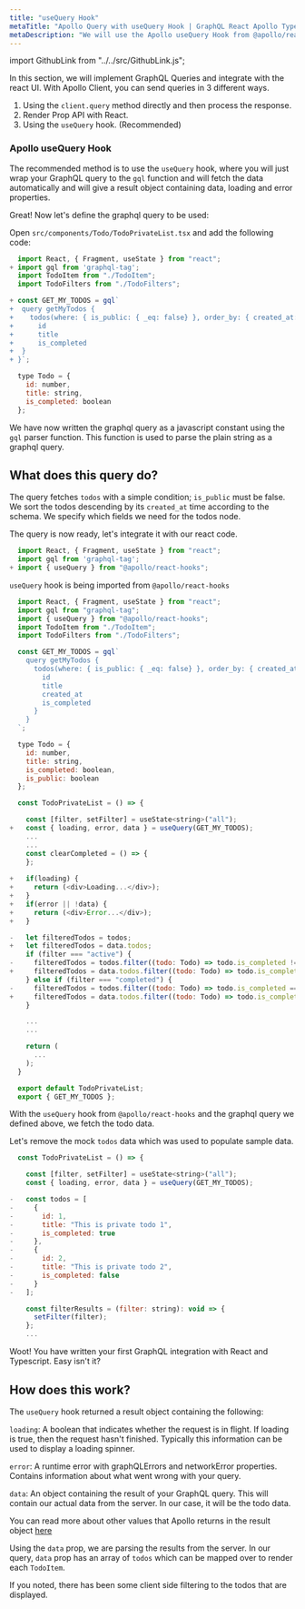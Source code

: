 ```yaml
---
title: "useQuery Hook"
metaTitle: "Apollo Query with useQuery Hook | GraphQL React Apollo Typescript Tutorial"
metaDescription: "We will use the Apollo useQuery Hook from @apollo/react-hooks. This hook is used to fetch data and return data, loading and error"
---
```


import GithubLink from "../../src/GithubLink.js";

In this section, we will implement GraphQL Queries and integrate with the react UI.
With Apollo Client, you can send queries in 3 different ways.

1. Using the `client.query` method directly and then process the response.
2. Render Prop API with React.
3. Using the `useQuery` hook. (Recommended)

### Apollo useQuery Hook
The recommended method is to use the `useQuery` hook, where you will just wrap your GraphQL query to the `gql` function and will fetch the data automatically and will give a result object containing data, loading and error properties.

Great! Now let's define the graphql query to be used:

Open `src/components/Todo/TodoPrivateList.tsx` and add the following code:

<GithubLink link="https://github.com/hasura/graphql-engine/blob/master/community/learn/graphql-tutorials/tutorials/react-apollo/app-final/src/components/Todo/TodoPrivateList.tsx" text="src/components/Todo/TodoPrivateList.tsx" />

```javascript
  import React, { Fragment, useState } from "react";
+ import gql from 'graphql-tag';
  import TodoItem from "./TodoItem";
  import TodoFilters from "./TodoFilters";

+ const GET_MY_TODOS = gql`
+  query getMyTodos {
+    todos(where: { is_public: { _eq: false} }, order_by: { created_at: desc }) {
+      id
+      title
+      is_completed
+  }
+ }`;

  type Todo = {
    id: number,
    title: string,
    is_completed: boolean
  };

```

We have now written the graphql query as a javascript constant using the `gql` parser function. This function is used to parse the plain string as a graphql query.

What does this query do? 
------------------------
The query fetches `todos` with a simple condition; `is_public` must be false. We sort the todos descending by its `created_at` time according to the schema. We specify which fields we need for the todos node.

The query is now ready, let's integrate it with our react code.

```javascript
  import React, { Fragment, useState } from "react";
  import gql from 'graphql-tag';
+ import { useQuery } from "@apollo/react-hooks";

```

`useQuery` hook is being imported from `@apollo/react-hooks`

```javascript
  import React, { Fragment, useState } from "react";
  import gql from "graphql-tag";
  import { useQuery } from "@apollo/react-hooks";
  import TodoItem from "./TodoItem";
  import TodoFilters from "./TodoFilters";

  const GET_MY_TODOS = gql`
    query getMyTodos {
      todos(where: { is_public: { _eq: false} }, order_by: { created_at: desc }) {
        id
        title
        created_at
        is_completed
      }
    }
  `;

  type Todo = {
    id: number,
    title: string,
    is_completed: boolean,
    is_public: boolean
  };

  const TodoPrivateList = () => {

    const [filter, setFilter] = useState<string>("all");
+   const { loading, error, data } = useQuery(GET_MY_TODOS);
    ...
    ...
    const clearCompleted = () => {
    };
    
+   if(loading) {
+     return (<div>Loading...</div>);
+   }
+   if(error || !data) {
+     return (<div>Error...</div>);
+   }

-   let filteredTodos = todos;
+   let filteredTodos = data.todos;
    if (filter === "active") {
-     filteredTodos = todos.filter((todo: Todo) => todo.is_completed !== true);
+     filteredTodos = data.todos.filter((todo: Todo) => todo.is_completed !== true);
    } else if (filter === "completed") {
-     filteredTodos = todos.filter((todo: Todo) => todo.is_completed === true);
+     filteredTodos = data.todos.filter((todo: Todo) => todo.is_completed === true);
    }

    ...
    ...

    return (
      ...
    );
  }

  export default TodoPrivateList;
  export { GET_MY_TODOS };

```

With the `useQuery` hook from `@apollo/react-hooks` and the graphql query we defined above, we fetch the todo data.

Let's remove the mock `todos` data which was used to populate sample data.

```javascript
  const TodoPrivateList = () => {

    const [filter, setFilter] = useState<string>("all");
    const { loading, error, data } = useQuery(GET_MY_TODOS);

-   const todos = [
-     {
-       id: 1,
-       title: "This is private todo 1",
-       is_completed: true
-     },
-     {
-       id: 2,
-       title: "This is private todo 2",
-       is_completed: false
-     }
-   ];

    const filterResults = (filter: string): void => {
      setFilter(filter);
    };
    ...

```

Woot! You have written your first GraphQL integration with React and Typescript. Easy isn't it?

How does this work?
-------------------

The `useQuery` hook returned a result object containing the following:

`loading`: A boolean that indicates whether the request is in flight. If loading is true, then the request hasn't finished. Typically this information can be used to display a loading spinner.

`error`: A runtime error with graphQLErrors and networkError properties. Contains information about what went wrong with your query.

`data`: An object containing the result of your GraphQL query. This will contain our actual data from the server. In our case, it will be the todo data.

You can read more about other values that Apollo returns in the result object [here](https://www.apollographql.com/docs/react/essentials/queries/#result)

Using the `data` prop, we are parsing the results from the server. In our query, `data` prop has an array of `todos` which can be mapped over to render each `TodoItem`.

If you noted, there has been some client side filtering to the todos that are displayed.
